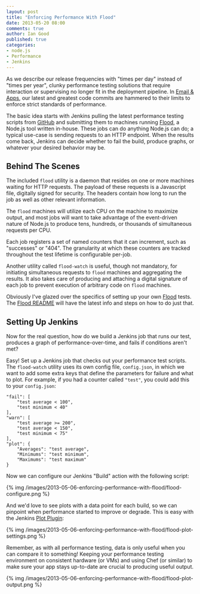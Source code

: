 ```yaml
---
layout: post
title: "Enforcing Performance With Flood"
date: 2013-05-20 08:00
comments: true
author: Ian Good
published: true
categories: 
- node.js
- Performance
- Jenkins
---
```


As we describe our release frequencies with "times per day" instead of "times
per year", clunky performance testing solutions that require interaction or
supervising no longer fit in the deployment pipeline. In [Email & Apps][1], our
latest and greatest code commits are hammered to their limits to enforce strict
standards of performance. 

The basic idea starts with Jenkins pulling the latest performance testing
scripts from [GitHub][2] and submitting them to machines running [Flood][3], a
Node.js  tool written in-house. These jobs can do anything Node.js can do; a
typical use-case is sending requests to an HTTP endpoint. When the results come
back, Jenkins can decide whether to fail the build, produce graphs, or whatever
your desired behavior may be.

<!--More-->

## Behind The Scenes

The included `flood` utility is a daemon that resides on one or more machines
waiting for HTTP requests. The payload of these requests is a Javascript file,
digitally signed for security. The headers contain how long to run the job as
well as other relevant information.

The `flood` machines will utilize each CPU on the machine to maximize output,
and most jobs will want to take advantage of the event-driven nature of Node.js
to produce tens, hundreds, or thousands of simultaneous requests per CPU.

Each job registers a set of named counters that it can increment, such as
"successes" or "404". The granularity at which these counters are tracked
throughout the test lifetime is configurable per-job.

Another utility called `flood-watch` is useful, though not mandatory, for
initiating simultaneous requests to `flood` machines and aggregating the
results. It also takes care of producing and attaching a digital signature of
each job to prevent execution of arbitrary code on `flood` machines.

Obviously I've glazed over the specifics of setting up your own [Flood][3]
tests. The [Flood README][4] will have the latest info and steps on how to do
just that.

## Setting Up Jenkins

Now for the real question, how do we build a Jenkins job that runs our test,
produces a graph of performance-over-time, and fails if conditions aren't met?

Easy! Set up a Jenkins job that checks out your performance test scripts. The
`flood-watch` utility uses its own config file, `config.json`, in which we want
to add some extra keys that define the parameters for failure and what to plot.
For example, if you had a counter called `"test"`, you could add this to your
`config.json`:

    "fail": [
        "test average < 100",
        "test minimum < 40"
    ],
    "warn": [
        "test average >= 200",
        "test average < 150",
        "test minimum < 75"
    ],
    "plot": {
        "Averages": "test average",
        "Minimums": "test minimum",
        "Maximums": "test maximum"
    }

Now we can configure our Jenkins "Build" action with the following script:

{% img /images/2013-05-06-enforcing-performance-with-flood/flood-configure.png %}

And we'd love to see plots with a data point for each build, so we can pinpoint
when performance started to improve or degrade. This is easy with the Jenkins
[Plot Plugin][5]:

{% img /images/2013-05-06-enforcing-performance-with-flood/flood-plot-settings.png %}

Remember, as with all performance testing, data is only useful when you can
compare it to something! Keeping your performance testing environment on
consistent hardware (or VMs) and using Chef (or similar) to make sure your app
stays up-to-date are crucial to producing useful output.

{% img /images/2013-05-06-enforcing-performance-with-flood/flood-plot-output.png %}

[1]: http://www.rackspace.com/email-hosting/
[2]: https://github.com/
[3]: https://github.com/icgood/flood
[4]: https://github.com/icgood/flood/blob/master/README.md
[5]: https://wiki.jenkins-ci.org/display/JENKINS/Plot+Plugin

